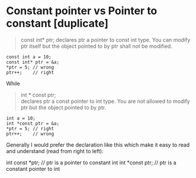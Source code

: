 
# Constant pointer vs Pointer to constant [duplicate]

> const int* ptr; 
declares ptr a pointer to const int type. 
You can modify ptr itself but the object pointed to by ptr shall not be modified.

    const int a = 10;
    const int* ptr = &a;  
    *ptr = 5; // wrong
    ptr++;    // right  

While

> int * const ptr;  
declares ptr a const pointer to int type. You are not allowed to modify ptr but the object pointed to by ptr.

    int a = 10;
    int *const ptr = &a;  
    *ptr = 5; // right
    ptr++;    // wrong

Generally I would prefer the declaration like this which make it easy to read and understand (read from right to left):

int const  *ptr; // ptr is a pointer to constant int 
int *const ptr;  // ptr is a constant pointer to int
